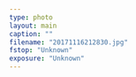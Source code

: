 ```yaml
---
type: photo
layout: main
caption: ""
filename: "20171116212830.jpg"
fstop: "Unknown"
exposure: "Unknown"
---
```

